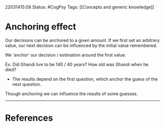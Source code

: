 22031415:08
Status:  #CogPsy 
Tags:  [[Concepts and generic knowledge]]

# Anchoring effect
Our decisions can be anchored to a given amount. If we first set an arbitrary value, our next decision can be influenced by the initial value remembered.

We ‘anchor’ our decision / estimation around the first value. 

Ex. Did Ghandi live to be 140 / 40 years? How old was Ghandi when he died?
- The results depend on the first question, which anchor the guess of the next question. 

Though anchoring we can influence the results of some guesses. 

---
# References